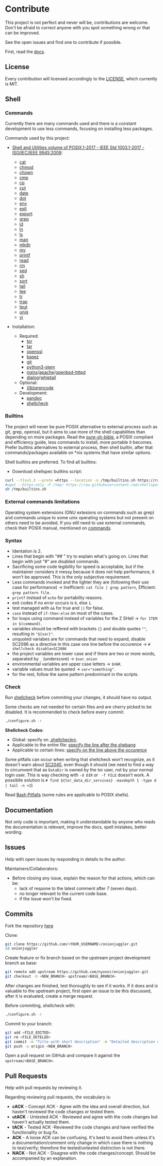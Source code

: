 # Contribute

This project is not perfect and never will be, contributions are welcome. Don't be afraid to correct anyone with you spot something wrong or that can be improved.

See the open issues and find one to contribute if possible.

First, read the [docs](https://github.com/nyxnor/onionjuggler/tree/main/docs).

## License

Every contribution will licensed accordingly to the [LICENSE](LICENSE), which currently is MIT.

## Shell

### Commands

Currently there are many commands used and there is a constant development to use less commands, focusing on installing less packages.

Commands used by this project:

* [Shell and Utilities volume of POSIX.1-2017 - IEEE Std 1003.1-2017 - ISO/IEC/IEEE 9945:2009](https://pubs.opengroup.org/onlinepubs/9699919799/utilities/contents.html):
  * [cat](https://pubs.opengroup.org/onlinepubs/9699919799/utilities/cat.html#tag_20_13)
  * [chmod](https://pubs.opengroup.org/onlinepubs/9699919799/utilities/chmod.html#tag_20_17)
  * [chown](https://pubs.opengroup.org/onlinepubs/9699919799/utilities/chown.html#tag_20_18)
  * [cmp](https://pubs.opengroup.org/onlinepubs/9699919799/utilities/cmp.html#tag_20_20)
  * [cp](https://pubs.opengroup.org/onlinepubs/9699919799/utilities/cp.html#tag_20_24)
  * [cut](https://pubs.opengroup.org/onlinepubs/9699919799/utilities/cut.html#tag_20_28)
  * [date](https://pubs.opengroup.org/onlinepubs/9699919799/utilities/date.html#tag_20_30)
  * [dot](https://pubs.opengroup.org/onlinepubs/9699919799/utilities/V3_chap02.html#tag_18_18)
  * [env](https://pubs.opengroup.org/onlinepubs/9699919799/utilities/env.html#tag_20_39)
  * [exit](https://pubs.opengroup.org/onlinepubs/9699919799/utilities/V3_chap02.html#tag_18_21)
  * [export](https://pubs.opengroup.org/onlinepubs/9699919799/utilities/V3_chap02.html#tag_18_22)
  * [grep](https://pubs.opengroup.org/onlinepubs/9699919799/utilities/grep.html#tag_20_55)
  * [id](https://pubs.opengroup.org/onlinepubs/9699919799/utilities/id.html#tag_20_59)
  * [ln](https://pubs.opengroup.org/onlinepubs/9699919799/utilities/ln.html#tag_20_67)
  * [ls](https://pubs.opengroup.org/onlinepubs/9699919799/utilities/ls.html#tag_20_73)
  * [man](https://pubs.opengroup.org/onlinepubs/9699919799/utilities/man.html#tag_20_77)
  * [mkdir](https://pubs.opengroup.org/onlinepubs/9699919799/utilities/mkdir.html#tag_20_79)
  * [mv](https://pubs.opengroup.org/onlinepubs/9699919799/utilities/mv.html#tag_20_82)
  * [printf](https://pubs.opengroup.org/onlinepubs/9699919799/utilities/printf.html#tag_20_94)
  * [read](https://pubs.opengroup.org/onlinepubs/9699919799/utilities/read.html#tag_20_109)
  * [rm](https://pubs.opengroup.org/onlinepubs/9699919799/utilities/rm.html#tag_20_111)
  * [sed](https://pubs.opengroup.org/onlinepubs/9699919799/utilities/sed.html#tag_20_116)
  * [sh](https://pubs.opengroup.org/onlinepubs/9699919799/utilities/sh.html#tag_20_117)
  * [sort](https://pubs.opengroup.org/onlinepubs/9699919799/utilities/sort.html#tag_20_119)
  * [tail](https://pubs.opengroup.org/onlinepubs/9699919799/utilities/tail.html#tag_20_125)
  * [tee](https://pubs.opengroup.org/onlinepubs/9699919799/utilities/tee.html#tag_20_127)
  * [tr](https://pubs.opengroup.org/onlinepubs/9699919799/utilities/tr.html#tag_20_132)
  * [trap](https://pubs.opengroup.org/onlinepubs/9699919799/utilities/V3_chap02.html#tag_18_28)
  * [tput](https://pubs.opengroup.org/onlinepubs/9699919799/utilities/tput.html#tag_20_131)
  * [uniq](https://pubs.opengroup.org/onlinepubs/9699919799/utilities/uniq.html#tag_20_144)
  * [vi](https://pubs.opengroup.org/onlinepubs/9699919799/utilities/vi.html#tag_20_152)

* Installation:
  * Required:
    * [tor](https://github.com/torproject/tor/blob/main/doc/man/tor.1.txt)
    * [tar](https://linux.die.net/man/1/tar)
    * [openssl](https://www.openssl.org/docs/manmaster/man1/genpkey.html)
    * [basez](http://www.quarkline.net/basez/)
    * [git](https://git-scm.com/docs/user-manual)
    * [python3-stem](https://stem.torproject.org/download.html)
    * [nginx](https://docs.nginx.com/nginx/admin-guide/)/[apache](https://httpd.apache.org/docs/current/)/[openbsd-httpd](https://man.openbsd.org/httpd.8)
    * [dialog](https://invisible-island.net/dialog/manpage/dialog.txt)/[whiptail](https://manpages.debian.org/testing/whiptail/whiptail.1.en.html)
  * Optional:
    * [(lib)qrencode](https://github.com/fukuchi/libqrencode)
  * Development:
    * [pandoc](https://pandoc.org/MANUAL.html)
    * [shellcheck](https://github.com/koalaman/shellcheck/blob/master/shellcheck.1.md)

### Builtins

The project will never be pure POSIX alternative to external process such as git, grep, openssl, but it aims to use more of the shell capabilities than depending on more packages. Read the [pure-sh-bible](https://github.com/dylanaraps/pure-sh-bible), a POSIX compliant and efficiency guide, less commands to install, more portable it becomes. Prefer builtins alternatives to external process, then shell builtin, after that commands/packages available on *nix systems that have similar options.

Shell builtins are preferred. To find all builtins:
* Download shellspec builtins script:
```sh
curl --tlsv1.3 --proto =https --location -o /tmp/builtins.sh https://raw.githubusercontent.com/shellspec/shellspec/master/contrib/builtins.sh
#wget --https-only -P /tmp/ https://raw.githubusercontent.com/shellspec/shellspec/master/contrib/builtins.sh
sh /tmp/builtins.sh
```

### External commands limitations

Operating system extensions (GNU extesions on commands such as grep) and commands unique to some unix operating systems but not present on others need to be avoided. If you still need to use external commands, check their POSIX manual, mentioned on [commands](#commands).

### Syntax

* Identation is 2.
* Lines that begin with "## " try to explain what's going on. Lines that begin with just "#" are disabled commands.
* Sacrificing some code legibility for speed is acceptable, but if the maintainer considers it messy because it does not help performance, it won't be approved. This is the only subjective requirement.
* Less commands invoked and the lighter they are (following their use case for performance) -> Inefficient: `cat file | grep pattern`, Efficient: `grep pattern file`.
* `printf` instead of `echo` for portability reasons.
* exit codes if no error occurs is `0`, else `1`.
* test managed with `&&` for true and `||` for false.
* `case` instead of `if-then-else` on most of the cases.
* for loops using command instead of variables for the Z SHell -> `for ITEM in $(command)`.
* variables should be reffered with brackets `{}` and double quotes `""`, resulting in `"${var}"`.
* unquoted variabes are for commands that need to expand, disable SC2086 as a directive in this case one line before the occurence -> `# shellcheck disable=SC2086`
* the project variables are lower case and if there are two or more words, separated by `_` (underscore) -> `$var_onion`
* environmental variables are upper case letters -> `$VAR`.
* variable values must be quoted -> `var="something"`.
* for the rest, follow the same pattern predominant in the scripts.

### Check

Run [shellcheck](https://github.com/koalaman/shellcheck) before commiting your changes, it should have no output.

Some checks are not needed for certain files and are cherry picked to be disabled. It is recommended to check before every commit:

```sh
./configure.sh -r
```

**Shellcheck Codes**:
* Global: specify on [.shellcheckrc](https://github.com/koalaman/shellcheck/wiki/Ignore#ignoring-one-or-more-type-of-error-forever).
* Applicable to the entire file: [specify the line after the shebang](https://github.com/koalaman/shellcheck/wiki/Ignore#ignoring-one-specific-instance-in-a-file)
* Applicable to certain lines: [specify on the line above the occurence](https://github.com/koalaman/shellcheck/wiki/Ignore#ignoring-all-instances-in-a-file-044)

Some pitfalls can occur when writing that shellcheck won't recognize, as it doesn't warn about [SC2045](https://github.com/koalaman/shellcheck/wiki/SC2045), even though it should (we need to find a way to circumvent that as `DataDir` is owned by the tor user, not by your normal login user. This is way checking with `-d DIR` or ` -f FILE` doesn't work. A possiblle solution is `# find ${tor_data_dir_services} -maxdepth 1 -type d | tail -n +2`)

Read [Bash Pitfalls](http://mywiki.wooledge.org/BashPitfalls) (some rules are applicable to POSIX shells).

## Documentation

Not only code is important, making it understandable by anyone who reads the documentation is relevant, improve the docs, spell mistakes, better wording.

## Issues

Help with open issues by responding in details to the author.

Maintainers/Collaborators:
* Before closing any issue, explain the reason for that actions, which can be:
  * lack of respone to the latest comment after 7 (seven days).
  * no longer relevant to the current code base.
  * if the issue won't be fixed.

## Commits

Fork the repository [here](https://github.com/nyxnor/onionjuggler/fork)

Clone:
```sh
git clone https://github.com/<YOUR_USERNAME>/onionjuggler.git
cd onionjuggler
```

Create feature or fix branch based on the upstream project development branch as base:
```sh
git remote add upstream https://github.com/nyxnor/onionjuggler.git
git checkout -b <NEW_BRANCH> upstream/<BASE_BRANCH>
```

After changes are finished, test thoroughly to see if it works.
If it does and is valuable to the upstream project, first open an issue to be this discussed, after it is evaluated, create a merge request.

Before commiting, shellcheck with:
```sh
./configure.sh -r
```

Commit to your branch:
```sh
git add <FILE_EDITED>
git rm <FILE_DETELED>
git commit -m "Title with short description" -m "Detailed description of the changes"
git push -u origin <NEW_BRANCH>
```

Open a pull request on GitHub and compare it against the `upstream/<BASE_BRANCH>`.

## Pull Requests

Help with pull requests by reviewing it.

Regarding reviewing pull requests, the vocabulary is:
* **cACK** - Concept ACK - Agree with the idea and overall direction, but haven't reviewed the code changes or tested them.
* **utACK** - Untested ACK - Reviewed and agree with the code changes but haven't actually tested them.
* **tACK** - Tested ACK -Reviewed the code changes and have verified the functionality or bug fix.
* **ACK** - A loose ACK can be confusing. It's best to avoid them unless it's a documentation/comment only change in which case there is nothing to test/verify; therefore the tested/untested distinction is not there.
* **NACK** - Not ACK - Disagree with the code changes/concept. Should be accompanied by an explanation.
